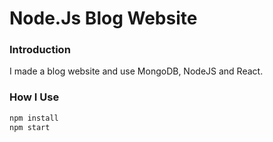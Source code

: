 # Node.Js Blog Website

### Introduction
I made a blog website and use MongoDB, NodeJS and React.

### How I Use
````bash
npm install
npm start
````
